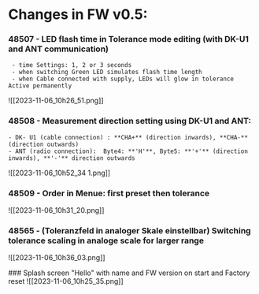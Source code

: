 
# Changes in FW v0.5:

### 48507 - LED flash time in Tolerance mode editing (with DK-U1 and ANT communication)
	 - time Settings: 1, 2 or 3 seconds
	 - when switching Green LED simulates flash time length
	 - when Cable connected with supply, LEDs will glow in tolerance Active permanently

![[2023-11-06_10h26_51.png]]
 <div style="page-break-after: always;"></div>
### 48508 - Measurement direction setting using DK-U1 and ANT:
	- DK- U1 (cable connection) : **CHA+** (direction inwards), **CHA-** (direction outwards)
	- ANT (radio connection):  Byte4: **'H'**, Byte5: **'+'** (direction inwards), **'-'** direction outwards

![[2023-11-06_10h52_34 1.png]]
 <div style="page-break-after: always;"></div>
### 48509 - Order in Menue: first preset then tolerance
![[2023-11-06_10h31_20.png]]
 <div style="page-break-after: always;"></div>
### 48565 - (Toleranzfeld in analoger Skale einstellbar) Switching tolerance scaling in analoge scale for larger range 
![[2023-11-06_10h36_03.png]]
<div style="page-break-after: always;"></div>
### Splash screen "Hello" with name and FW version on start and Factory reset ![[2023-11-06_10h25_35.png]]